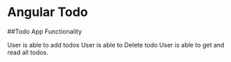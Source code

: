 # Angular Todo

##Todo App Functionality

User is able to add todos
User is able to Delete todo
User is able to get and read all todos.
